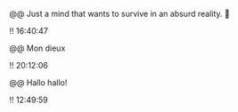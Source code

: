 @@ Just a mind that wants to survive in an absurd reality. &#129304;

!! 16:40:47

@@ Mon dieux

!! 20:12:06

@@ Hallo hallo!

!! 12:49:59
